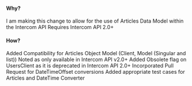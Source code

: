 #### Why?
I am making this change to allow for the use of Articles Data Model within the Intercom API
Requires Intercom API 2.0+

#### How?
Added Compatibility for Articles Object Model
(Client, Model (Singular and list))
Noted as only available in Intercom API v2.0+
Added Obsolete flag on UsersClient as it is deprecated in Intercom API 2.0+
Incorporated Pull Request for DateTimeOffset conversions
Added appropriate test cases for Articles and DateTime Converter
